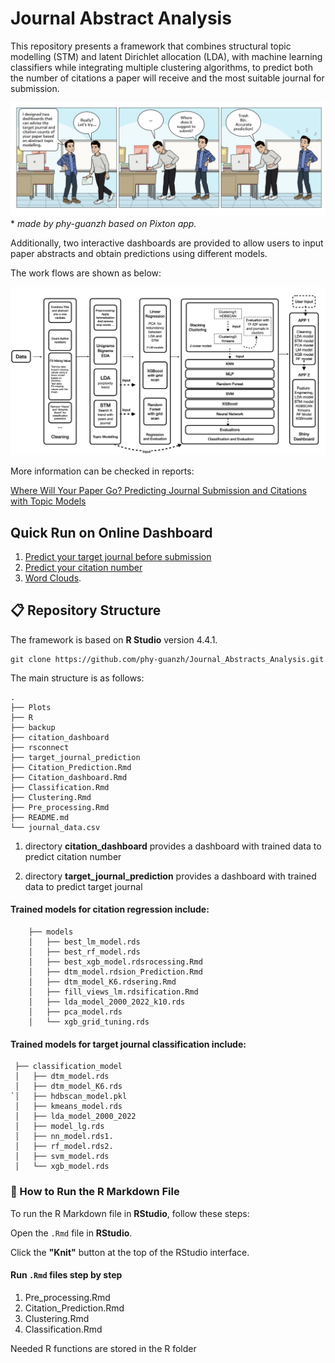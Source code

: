# Journal Abstract Analysis
This repository presents a framework that combines structural topic modelling (STM) and latent Dirichlet allocation (LDA), with machine learning classifiers while integrating multiple clustering algorithms, to predict both the number of citations a paper will receive and the most suitable journal for submission.

![Treasure or Trash](R/flow/comic.png)   * *made by phy-guanzh based on Pixton app.*

Additionally, two interactive dashboards are provided to allow users to input paper abstracts and obtain predictions using different models.


The work flows are shown as below:

![Work Flow](R/flow/flow.001.jpeg)

More information can be checked in reports:

[Where Will Your Paper Go? Predicting Journal Submission and Citations with Topic Models](https://github.com/phy-guanzh/Paper_Journal_Classification/blob/main/Where_Will_Your_Paper_Go__Predicting_Journal_Submission_and_Citations_with_Topic_Models.pdf)


##  Quick Run on Online Dashboard

1. [Predict your target journal before submission](http://yhj0vi-zhe-guan.shinyapps.io/target_journal_dashboard)
2. [Predict your citation number](https://yhj0vi-zhe-guan.shinyapps.io/Citation_dashboard/)    
3. [Word Clouds](http://yhj0vi-zhe-guan.shinyapps.io/Top100_Key_Words_Dashboard).


## 📋 Repository Structure

The framework is based on **R Studio** version 4.4.1.

```shell
git clone https://github.com/phy-guanzh/Journal_Abstracts_Analysis.git
```



The main structure is as follows:

```
.
├── Plots
├── R
├── backup
├── citation_dashboard
├── rsconnect
├── target_journal_prediction
├── Citation_Prediction.Rmd
├── Citation_dashboard.Rmd
├── Classification.Rmd
├── Clustering.Rmd
├── Pre_processing.Rmd
├── README.md
└── journal_data.csv
```


1. directory **citation_dashboard** provides a dashboard with trained data to predict citation number

2. directory **target_journal_prediction** provides a dashboard with trained data to predict target journal
      
#### Trained models for citation regression include:

```shell
    ├── models
    │   ├── best_lm_model.rds
    │   ├── best_rf_model.rds
    │   ├── best_xgb_model.rdsrocessing.Rmd
    │   ├── dtm_model.rdsion_Prediction.Rmd
    │   ├── dtm_model_K6.rdsering.Rmd
    │   ├── fill_views_lm.rdsification.Rmd
    │   ├── lda_model_2000_2022_k10.rds
    │   ├── pca_model.rds
    │   └── xgb_grid_tuning.rds
 ```

#### Trained models for target journal classification include:
```shell
 ├── classification_model   
 │   ├── dtm_model.rds      
 │   ├── dtm_model_K6.rds   
`│   ├── hdbscan_model.pkl
 │   ├── kmeans_model.rds   
 │   ├── lda_model_2000_2022
 │   ├── model_lg.rds        
 │   ├── nn_model.rds1. 
 │   ├── rf_model.rds2. 
 │   ├── svm_model.rds      
 │   └── xgb_model.rds      
```

### 🚀 How to Run the R Markdown File

To run the R Markdown file in **RStudio**, follow these steps:

Open the `.Rmd` file in **RStudio**.

Click the **"Knit"** button at the top of the RStudio interface.

#### Run `.Rmd` files step by step 

1. Pre_processing.Rmd
2. Citation_Prediction.Rmd
3. Clustering.Rmd
4. Classification.Rmd

Needed R functions are stored in the R folder
